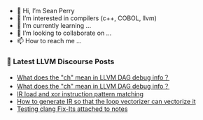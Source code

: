 - 👋 Hi, I’m Sean Perry
- 👀 I’m interested in compilers (c++, COBOL, llvm)
- 🌱 I’m currently learning ...
- 💞️ I’m looking to collaborate on ...
- 📫 How to reach me ...

<!---
s66perry/s66perry is a ✨ special ✨ repository because its `README.md` (this file) appears on your GitHub profile.
You can click the Preview link to take a look at your changes.
--->
### 📕 Latest LLVM Discourse Posts

<!-- DISCOURSE-LLVM:START -->
- [What does the &quot;ch&quot; mean in LLVM DAG debug info？](https://discourse.llvm.org/t/what-does-the-ch-mean-in-llvm-dag-debug-info/69091#post_5)
- [What does the &quot;ch&quot; mean in LLVM DAG debug info？](https://discourse.llvm.org/t/what-does-the-ch-mean-in-llvm-dag-debug-info/69091#post_4)
- [IR load and xor instruction pattern matching](https://discourse.llvm.org/t/ir-load-and-xor-instruction-pattern-matching/69062#post_5)
- [How to generate IR so that the loop vectorizer can vectorize it](https://discourse.llvm.org/t/how-to-generate-ir-so-that-the-loop-vectorizer-can-vectorize-it/69096#post_2)
- [Testing clang Fix-Its attached to notes](https://discourse.llvm.org/t/testing-clang-fix-its-attached-to-notes/68317#post_15)
<!-- DISCOURSE-LLVM:END -->
